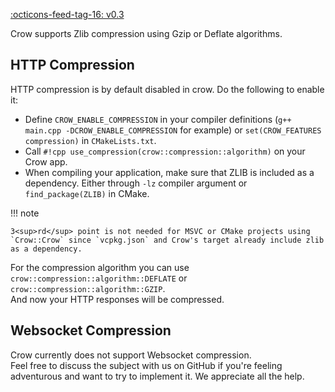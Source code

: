 <span class="tag">[:octicons-feed-tag-16: v0.3](https://github.com/CrowCpp/Crow/releases/v0.3)</span>


Crow supports Zlib compression using Gzip or Deflate algorithms.

## HTTP Compression
HTTP compression is by default disabled in crow. Do the following to enable it: <br>
- Define `CROW_ENABLE_COMPRESSION` in your compiler definitions (`g++ main.cpp -DCROW_ENABLE_COMPRESSION` for example) or `set(CROW_FEATURES compression)` in `CMakeLists.txt`.
- Call `#!cpp use_compression(crow::compression::algorithm)` on your Crow app.
- When compiling your application, make sure that ZLIB is included as a dependency. Either through `-lz` compiler argument or `find_package(ZLIB)` in CMake.

!!! note

    3<sup>rd</sup> point is not needed for MSVC or CMake projects using `Crow::Crow` since `vcpkg.json` and Crow's target already include zlib as a dependency.

For the compression algorithm you can use `crow::compression::algorithm::DEFLATE` or `crow::compression::algorithm::GZIP`.<br>
And now your HTTP responses will be compressed.

## Websocket Compression
Crow currently does not support Websocket compression.<br>
Feel free to discuss the subject with us on GitHub if you're feeling adventurous and want to try to implement it. We appreciate all the help.
